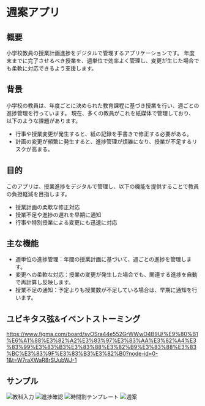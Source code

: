# 週案アプリ

## 概要
小学校教員の授業計画進捗をデジタルで管理するアプリケーションです。
年度末までに完了させるべき授業を、週単位で効率よく管理し、変更が生じた場合でも柔軟に対応できるよう支援します。

## 背景
小学校の教員は、年度ごとに決められた教育課程に基づき授業を行い、週ごとの進捗管理を行っています。
現在、多くの教員がこれを紙媒体で管理しており、以下のような課題があります。 
- 行事や授業変更が発生すると、紙の記録を手書きで修正する必要がある。
- 計画の変更が頻繁に発生すると、進捗管理が煩雑になり、授業が不足するリスクが高まる。

## 目的
このアプリは、授業進捗をデジタルで管理し、以下の機能を提供することで教員の負担軽減を目指します。
- 授業計画の柔軟な修正対応
- 授業不足や進捗の遅れを早期に通知
- 行事や特別授業による変更にも迅速に対応

## 主な機能
- 週単位の進捗管理：年間の授業計画に基づいて、週ごとの進捗を管理します。
- 変更への柔軟な対応：授業の変更が発生した場合でも、関連する進捗を自動で再計算し反映します。
- 授業不足の通知：予定よりも授業数が不足している場合は、早期に通知を行います。


## ユビキタス弦&イベントストーミング
https://www.figma.com/board/svOSra44e552GrWWwO4B9U/%E9%80%B1%E6%A1%88%E3%82%A2%E3%83%97%E3%83%AA%E3%82%A4%E3%83%99%E3%83%B3%E3%83%88%E3%82%B9%E3%83%88%E3%83%BC%E3%83%9F%E3%83%B3%E3%82%B0?node-id=0-1&t=W7raXWaR8rSUubWJ-1

## サンプル
![教科入力](https://github.com/user-attachments/assets/1fe76900-7114-42e7-8ef1-db62504b9243)
![進捗確認](https://github.com/user-attachments/assets/5ee9fc6a-7228-4c89-81c1-a79e2856e62a)
![時間割テンプレート](https://github.com/user-attachments/assets/8a1120dc-56dc-4b03-b62d-ccc2f76da61f)
![週案](https://github.com/user-attachments/assets/373932b0-6b15-4f26-b7ab-cdbf6f42fd38)